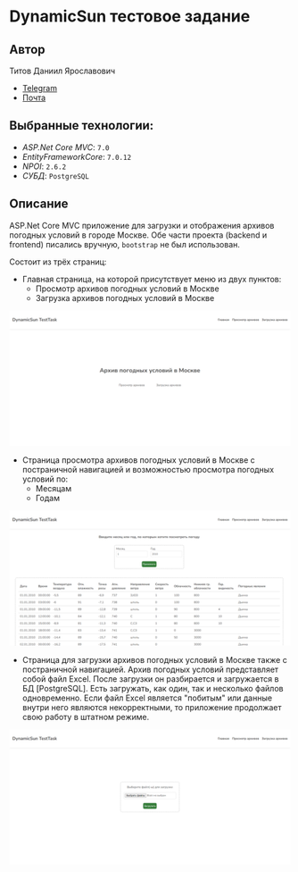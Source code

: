 # DynamicSun тестовое задание

## Автор

Титов Даниил Ярославович
- [Telegram](https://t.me/Menemi)
- [Почта](mailto:danila.titov1210@yandex.ru)

## Выбранные технологии:

- _ASP.Net Core MVC_: `7.0`
- _EntityFrameworkCore_: `7.0.12`
- _NPOI_: `2.6.2`
- _СУБД_: `PostgreSQL`

## Описание

ASP.Net Core MVC приложение для загрузки и отображения архивов погодных условий в городе Москве.
Обе части проекта (backend и frontend) писались вручную, `bootstrap` не был использован.

Состоит из трёх страниц:
- Главная страница, на которой присутствует меню из двух пунктов:
  - Просмотр архивов погодных условий в Москве
  - Загрузка архивов погодных условий в Москве

![главная страница](https://github.com/Menemi/DynamicSun-TestTask/blob/master/screenshots4readme/home.png)
- Страница просмотра архивов погодных условий в Москве c постраничной навигацией и возможностью просмотра погодных условий по:
  - Месяцам
  - Годам

![страница просмотра архивов](https://github.com/Menemi/DynamicSun-TestTask/blob/master/screenshots4readme/view.png)
- Страница для загрузки архивов погодных условий в Москве также с постраничной навигацией. Архив погодных условий представляет собой файл Excel. После загрузки он разбирается и загружается в БД [PostgreSQL]. Есть загружать, как один, так и несколько файлов одновременно. Если файл Excel является "побитым" или данные внутри него являются некорректными, то приложение продолжает свою работу в штатном режиме.

![страница загрузки](https://github.com/Menemi/DynamicSun-TestTask/blob/master/screenshots4readme/input.png)

